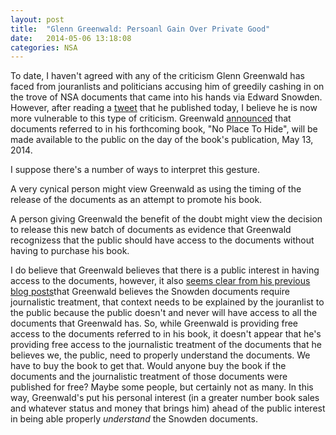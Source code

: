 ```yaml
---
layout: post
title:  "Glenn Greenwald: Persoanl Gain Over Private Good"
date:   2014-05-06 13:18:08
categories: NSA
---
```


To date, I haven't agreed with any of the criticism Glenn Greenwald has faced from jouranlists and politicians accusing him of greedily cashing in on the trove of NSA documents that came into his hands via Edward Snowden.  However, after reading a <a href="https://twitter.com/ggreenwald/status/464083369513746432">tweet</a> that he published today, I believe he is now more vulnerable to this type of criticism.  Greenwald <a href="https://twitter.com/ggreenwald/status/464083369513746432">announced</a> that documents referred to in his forthcoming book, "No Place To Hide", will be made available to the public on the day of the book's publication, May 13, 2014. 

I suppose there's a number of ways to interpret this gesture.  

A very cynical person might view Greenwald as using the timing of the release of the documents as an attempt to promote his book.  

A person giving Greenwald the benefit of the doubt might view the decision to release this new batch of documents as evidence that Greenwald recognizess that the public should have access to the documents without having to purchase his book. 

I do believe that Greenwald believes that there is a public interest in having access to the documents, however, it also <a href="https://firstlook.org/theintercept/2014/03/23/facts-nsa-stories-reported/">seems clear from his previous blog posts</a>that Greenwald believes the Snowden documents require journalistic treatment, that context needs to be explained by the jouranlist to the public because the public doesn't and never will have access to all the documents that Greenwald has.  So, while Greenwald is providing free access to the documents referred to in his book, it doesn't appear that he's providing free access to the journalistic treatment of the documents that he believes we, the public, need to properly understand the documents.  We have to buy the book to get that.  Would anyone buy the book if the documents and the journalistic treatment of those documents were published for free? Maybe some people, but certainly not as many.  In this way, Greenwald's put his personal interest (in a greater number book sales and whatever status and money that brings him) ahead of the public interest in being able properly <i>understand</i> the Snowden documents.